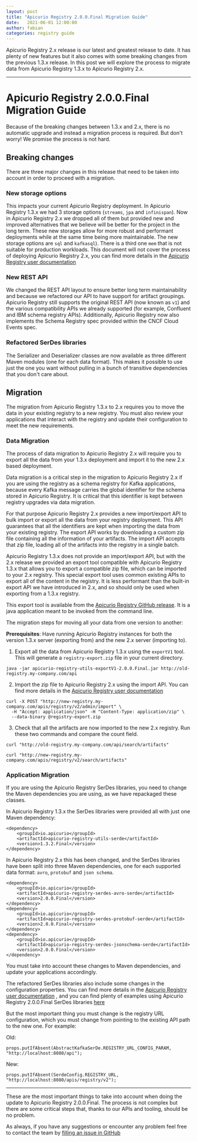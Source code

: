 ```yaml
---
layout: post
title: "Apicurio Registry 2.0.0.Final Migration Guide"
date:   2021-06-01 12:00:00
author: fabian
categories: registry guide
---
```


Apicurio Registry 2.x release is our latest and greatest release to date. It has plenty of new features but it also comes with some breaking changes from the previous 1.3.x release. In this post we will explore the process to migrate data from Apicurio Registry 1.3.x to Apicurio Registry 2.x.

---

# Apicurio Registry 2.0.0.Final Migration Guide

Because of the breaking changes between 1.3.x and 2.x, there is no automatic upgrade and instead a migration process is required.  But don't worry!  We promise the process is not hard.

## Breaking changes

There are three major changes in this release that need to be taken into account in order to proceed with a migration.

### New storage options
This impacts your current Apicurio Registry deployment. In Apicurio Registry 1.3.x we had 3 storage options (`streams`, `jpa` and `infinispan`).  Now in
Apicurio Registry 2.x we dropped all of them but provided new and improved alternatives that we believe will be better for the project in the long term.  These new storages allow for more robust and performant deployments while at the same time being more maintainable. The new storage options are `sql` and `kafkasql`).  There is a third one `mem` that is not suitable for production workloads. This document will not cover the process of deploying Apicurio Registry 2.x, you can find more details in the [Apicurio Registry user documentation](https://www.apicur.io/registry/docs/apicurio-registry/2.0.0.Final/getting-started/assembly-installing-registry-storage-openshift.html)

### New REST API
We changed the REST API layout to ensure better long term maintainability and because we refactored our API to have support for artifact groupings. Apicurio Registry still supports the original REST API (now known as `v1`) and the various compatibility APIs we already supported (for example, Confluent and IBM schema registry APIs).  Additionally, Apicurio Registry now also implements the Schema Registry spec provided within the CNCF Cloud Events spec.

### Refactored SerDes libraries
The Serializer and Deserializer classes are now available as three different Maven modules (one for each data format). This makes it possible to use just the one you want without pulling in a bunch of transitive dependencies that you don't care about.

## Migration

The migration from Apicurio Registry 1.3.x to 2.x requires you to move the data in your existing registry to a new registry. You must also review your applications that interact with the registry and update their configuration to meet the new requirements.

### Data Migration

The process of data migration to Apicurio Registry 2.x will require you to export all the data from your 1.3.x deployment and import it to the new 2.x based deployment.

Data migration is a critical step in the migration to Apicurio Registry 2.x if you are using the registry as a schema registry for Kafka applications, because every Kafka message carries the global identifier for the schema stored in Apicurio Registry. It is critical that this identifier is kept between registry upgrades via data migration.

For that purpose Apicurio Registry 2.x provides a new import/export API to bulk import or export all the data from your registry deployment. This API guarantees that all the identifiers are kept when importing the data from your existing registry. The export API works by downloading a custom zip file containing all the information of your artifacts. The import API accepts that zip file, loading all of the artifacts into the registry in a single batch.

Apicurio Registry 1.3.x does not provide an import/export API, but with the 2.x release we provided an export tool compatible with Apicurio Registry 1.3.x that allows you to export a compatible zip file, which can be imported to your 2.x registry. This special export tool uses common existing APIs to export all of the content in the registry. It is less performant than the built-in export API we have introduced in 2.x, and so should only be used when exporting from a 1.3.x registry.

This export tool is available from the [Apicurio Registry GitHub release](https://github.com/Apicurio/apicurio-registry/releases/download/2.0.0.Final/apicurio-registry-utils-exportV1-2.0.0.Final.jar). It is a java application meant to be invoked from the command line.

The migration steps for moving all your data from one version to another:

**Prerequisites**: Have running Apicurio Registry instances for both the version 1.3.x server (exporting from) and the new 2.x server (importing to).

1. Export all the data from Apicurio Registry 1.3.x using the `exportV1` tool. This will generate a `registry-export.zip` file in your current directory.
```
java -jar apicurio-registry-utils-exportV1-2.0.0.Final.jar http://old-registry.my-company.com/api
```
2. Import the zip file to Apicurio Registry 2.x using the import API. You can find more details in the [Apicurio Registry user documentation](https://www.apicur.io/registry/docs/apicurio-registry/2.0.0.Final/getting-started/assembly-managing-registry-artifacts-api.html#exporting-importing-using-rest-api)
```
curl -X POST "http://new-registry.my-company.com/apis/registry/v2/admin/import" \
  -H "Accept: application/json" -H "Content-Type: application/zip" \
  --data-binary @registry-export.zip
```
3. Check that all the artifacts are now imported to the new 2.x registry. Run these two commands and compare the count field.
```
curl "http://old-registry.my-company.com/api/search/artifacts"
```
```
curl "http://new-registry.my-company.com/apis/registry/v2/search/artifacts"
```


### Application Migration

If you are using the Apicurio Registry SerDes libraries, you need to change the Maven dependencies you are using, as we have repackaged these classes.

In Apicurio Registry 1.3.x the SerDes libraries were provided all with just one Maven dependency:
```
<dependency>
    <groupId>io.apicurio</groupId>
    <artifactId>apicurio-registry-utils-serde</artifactId>
    <version>1.3.2.Final</version>
</dependency>
```

In Apicurio Registry 2.x this has been changed, and the SerDes libraries have been split into three Maven dependencies, one for each supported data format: `avro`, `protobuf` and `json schema`.

```
<dependency>
    <groupId>io.apicurio</groupId>
    <artifactId>apicurio-registry-serdes-avro-serde</artifactId>
    <version>2.0.0.Final</version>
</dependency>
<dependency>
    <groupId>io.apicurio</groupId>
    <artifactId>apicurio-registry-serdes-protobuf-serde</artifactId>
    <version>2.0.0.Final</version>
</dependency>
<dependency>
    <groupId>io.apicurio</groupId>
    <artifactId>apicurio-registry-serdes-jsonschema-serde</artifactId>
    <version>2.0.0.Final</version>
</dependency>
```

You must take into account these changes to Maven dependencies, and update your applications accordingly.

The refactored SerDes libraries also include some changes in the configuration properties. You can find more details in the [Apicurio Registry user documentation](https://www.apicur.io/registry/docs/apicurio-registry/2.0.0.Final/getting-started/assembly-using-kafka-client-serdes.html) , and you can find plenty of examples using Apicurio Registry 2.0.0.Final SerDes libraries [here](https://github.com/Apicurio/apicurio-registry-examples/tree/2.0.x)

But the most important thing you must change is the registry URL configuration, which you must change from pointing to the existing API path to the new one. For example:

Old:
```
props.putIfAbsent(AbstractKafkaSerDe.REGISTRY_URL_CONFIG_PARAM, "http://localhost:8080/api");
```

New:
```
props.putIfAbsent(SerdeConfig.REGISTRY_URL, "http://localhost:8080/apis/registry/v2");
```

---

These are the most important things to take into account when doing the update to Apicurio Registry 2.0.0.Final. The process is not complex but there are some critical steps that, thanks to our APIs and tooling, should be no problem.

As always, if you have any suggestions or encounter any problem feel free to contact the team by [filling an issue in GitHub](https://github.com/Apicurio/apicurio-registry/issues)
